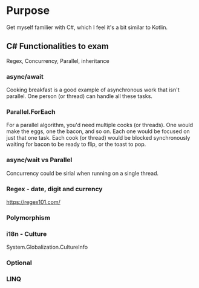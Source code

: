 # Purpose

Get myself familier with C#, which I feel it's a bit similar to Kotlin.

## C# Functionalities to exam

Regex, Concurrency, Parallel, inheritance

### async/await

Cooking breakfast is a good example of asynchronous work that isn't parallel. One person (or thread) can handle all these tasks.

### Parallel.ForEach

For a parallel algorithm, you'd need multiple cooks (or threads). One would make the eggs, one the bacon, and so on. Each one would be focused on just that one task. Each cook (or thread) would be blocked synchronously waiting for bacon to be ready to flip, or the toast to pop.

### async/wait vs Parallel

Concurrency could be sirial when running on a single thread.

### Regex - date, digit and currency

https://regex101.com/

### Polymorphism

### i18n - Culture

System.Globalization.CultureInfo

### Optional

### LINQ
